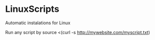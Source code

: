 # LinuxScripts
Automatic instalations for Linux

Run any script by source <(curl -s http://mywebsite.com/myscript.txt)
